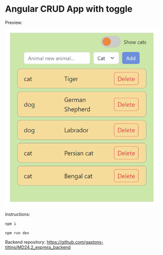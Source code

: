 # Angular CRUD App with toggle

Preview:

![preview](./preview.png)

Instructions:

```
npm i
```

```
npm run dev
```

Backend repository: https://github.com/gastons-tiltins/MD24.2_express_backend
